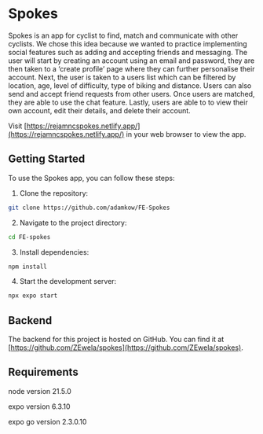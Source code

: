 # Spokes

Spokes is an app for cyclist to find, match and communicate with other cyclists. We chose this idea because we wanted to practice implementing social features such as adding and accepting friends and messaging. The user will start by creating an account using an email and password, they are then taken to a ‘create profile’ page where they can further personalise their account. Next, the user is taken to a users list which can be filtered by location, age, level of difficulty, type of biking and distance. Users can also send and accept friend requests from other users. Once users are matched, they are able to use the chat feature. Lastly, users are able to to view their own account, edit their details, and delete their account.

Visit [https://rejamncspokes.netlify.app/](https://rejamncspokes.netlify.app/) in your web browser to view the app.

## Getting Started

To use the Spokes app, you can follow these steps:

1. Clone the repository:

```sh
git clone https://github.com/adamkow/FE-Spokes
```

2. Navigate to the project directory:

```sh
cd FE-spokes
```

3. Install dependencies:

```sh
npm install
```

4. Start the development server:

```sh
npx expo start
```

## Backend

The backend for this project is hosted on GitHub. You can find it at [https://github.com/ZEwela/spokes](https://github.com/ZEwela/spokes).

## Requirements
node version 21.5.0

expo version 6.3.10

expo go version 2.3.0.10


